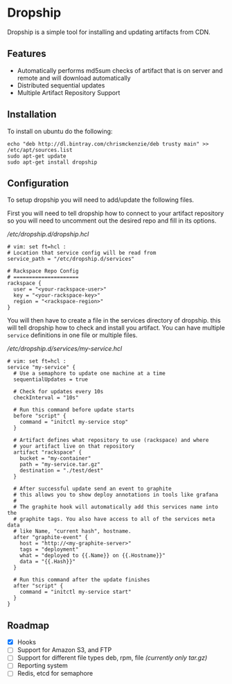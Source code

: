 # Dropship

Dropship is a simple tool for installing and updating artifacts from CDN.

## Features

- Automatically performs md5sum checks of artifact that is on server and remote
and will download automatically
- Distributed sequential updates
- Multiple Artifact Repository Support

## Installation

To install on ubuntu do the following:

```
echo "deb http://dl.bintray.com/chrismckenzie/deb trusty main" >> /etc/apt/sources.list
sudo apt-get update
sudo apt-get install dropship
```

## Configuration

To setup dropship you will need to add/update the following files.

First you will need to tell dropship how to connect to your artifact repository
so you will need to uncomment out the desired repo and fill in its options.

_/etc/dropship.d/dropship.hcl_
```hcl
# vim: set ft=hcl :
# Location that service config will be read from
service_path = "/etc/dropship.d/services"

# Rackspace Repo Config
# =====================
rackspace {
  user = "<your-rackspace-user>"
  key = "<your-rackspace-key>"
  region = "<rackspace-region>"
}
```

You will then have to create a file in the services directory of dropship. this 
will tell dropship how to check and install you artifact. You can have multiple
`service` definitions in one file or multiple files.

_/etc/dropship.d/services/my-service.hcl_
```hcl
# vim: set ft=hcl :
service "my-service" {
  # Use a semaphore to update one machine at a time
  sequentialUpdates = true

  # Check for updates every 10s
  checkInterval = "10s"

  # Run this command before update starts
  before "script" {
    command = "initctl my-service stop"
  }

  # Artifact defines what repository to use (rackspace) and where 
  # your artifact live on that repository
  artifact "rackspace" {
    bucket = "my-container"
    path = "my-service.tar.gz"
    destination = "./test/dest"
  }

  # After successful update send an event to graphite
  # this allows you to show deploy annotations in tools like grafana
  # 
  # The graphite hook will automatically add this services name into the 
  # graphite tags. You also have access to all of the services meta data
  # like Name, "current hash", hostname.
  after "graphite-event" {
    host = "http://<my-graphite-server>"
    tags = "deployment"
    what = "deployed to {{.Name}} on {{.Hostname}}"
    data = "{{.Hash}}"
  }

  # Run this command after the update finishes
  after "script" {
    command = "initctl my-service start"
  }
}
```

## Roadmap

- [X] Hooks
- [ ] Support for Amazon S3, and FTP
- [ ] Support for different file types deb, rpm, file _(currently only tar.gz)_
- [ ] Reporting system
- [ ] Redis, etcd for semaphore
